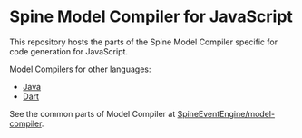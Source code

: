 # Spine Model Compiler for JavaScript

This repository hosts the parts of the Spine Model Compiler specific for code generation
for JavaScript.

Model Compilers for other languages:
  * [Java][mc-java]
  * [Dart][mc-dart]

See the common parts of Model Compiler at [SpineEventEngine/model-compiler][model-compiler].

[model-compiler]: https://github.com/SpineEventEngine/model-compiler
[mc-java]: https://github.com/SpineEventEngine/mc-java
[mc-dart]: https://github.com/SpineEventEngine/mc-dart

